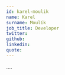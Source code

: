 ```yaml
---
id: karel-moulik
name: Karel
surname: Moulík
job_title: Developer
twitter: 
github: 
linkedin: 
quote: 
---
```


....
